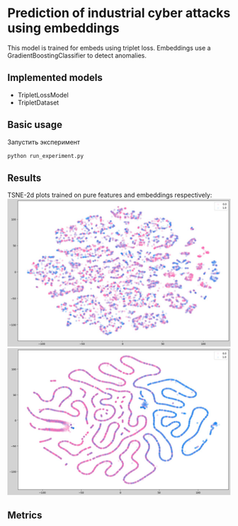 # Prediction of industrial cyber attacks using embeddings
This model is trained for embeds using triplet loss. Embeddings use a GradientBoostingClassifier to detect anomalies.

## Implemented models
- TripletLossModel
- TripletDataset

## Basic usage


Запустить эксперимент
```python
python run_experiment.py
```
## Results
TSNE-2d plots trained on pure features and embeddings respectively: 
![img.png](images/tsne_on_pure_features.png)
![img.png](images/tsne_on_embeddings.png)
## Metrics


